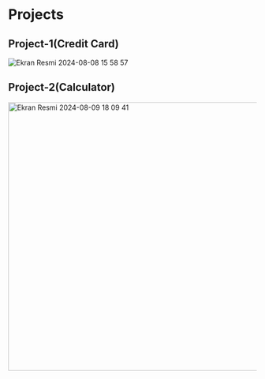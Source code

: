 <h1>Projects</h1>

<h2>Project-1(Credit Card)</h2>

![Ekran Resmi 2024-08-08 15 58 57](https://github.com/user-attachments/assets/d045a7cf-9f19-4f66-9306-b454e2686c81)

<h2>Project-2(Calculator)</h2>

<img width="544" alt="Ekran Resmi 2024-08-09 18 09 41" src="https://github.com/user-attachments/assets/a566bc8e-a20b-4b0b-9d40-a9d0b679bff0">
